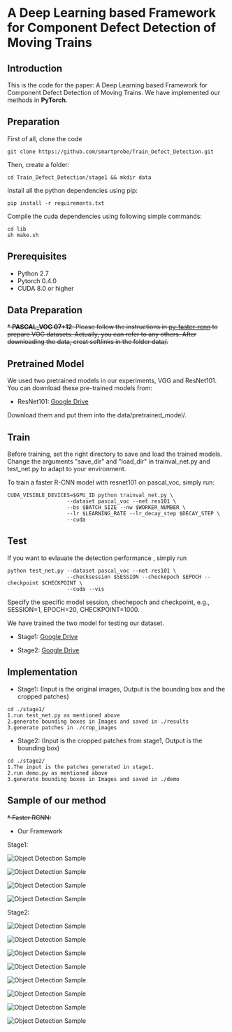 #  A Deep Learning based Framework for Component Defect Detection of Moving Trains

## Introduction

This is the code for the paper: A Deep Learning based Framework for Component Defect Detection of Moving Trains. We have implemented our methods in **PyTorch**.

## Preparation

First of all, clone the code
```
git clone https://github.com/smartprobe/Train_Defect_Detection.git
```

Then, create a folder:
```
cd Train_Defect_Detection/stage1 && mkdir data
```

Install all the python dependencies using pip:
```
pip install -r requirements.txt
```

Compile the cuda dependencies using following simple commands:
```
cd lib
sh make.sh
```

## Prerequisites

* Python 2.7
* Pytorch 0.4.0
* CUDA 8.0 or higher

## Data Preparation

~~* **PASCAL_VOC 07+12**: Please follow the instructions in [py-faster-rcnn](https://github.com/rbgirshick/py-faster-rcnn#beyond-the-demo-installation-for-training-and-testing-models) to prepare VOC datasets. Actually, you can refer to any others. After downloading the data, creat softlinks in the folder data/.~~

## Pretrained Model

We used two pretrained models in our experiments, VGG and ResNet101. You can download these pre-trained models from:

* ResNet101: [Google Drive](https://drive.google.com/open?id=1v6oxLMeUWM1HYh6ThhNkmvq1nAZNoUPK)

Download them and put them into the data/pretrained_model/.

## Train

Before training, set the right directory to save and load the trained models. Change the arguments "save_dir" and "load_dir" in trainval_net.py and test_net.py to adapt to your environment.

To train a faster R-CNN model with resnet101 on pascal_voc, simply run:
```
CUDA_VISIBLE_DEVICES=$GPU_ID python trainval_net.py \
                   --dataset pascal_voc --net res101 \
                   --bs $BATCH_SIZE --nw $WORKER_NUMBER \
                   --lr $LEARNING_RATE --lr_decay_step $DECAY_STEP \
                   --cuda
```

## Test

If you want to evlauate the detection performance , simply run
```
python test_net.py --dataset pascal_voc --net res101 \
                   --checksession $SESSION --checkepoch $EPOCH --checkpoint $CHECKPOINT \
                   --cuda --vis
```
Specify the specific model session, chechepoch and checkpoint, e.g., SESSION=1, EPOCH=20, CHECKPOINT=1000.

We have trained the two model for testing our dataset.

* Stage1:  [Google Drive](https://drive.google.com/open?id=151499FF5oN8jHKclp693tHIonic5JuV7)

* Stage2:  [Google Drive](https://drive.google.com/open?id=1b2VuFeIjO8klsvdHJ_DUJzq-Hcimkrls)



## Implementation

* Stage1: 
(Input is the original images, Output is the bounding box and the cropped patches)
```
cd ./stage1/
1.run test_net.py as mentioned above
2.generate bounding boxes in Images and saved in ./results
3.generate patches in ./crop_images
```


* Stage2: 
(Input is the cropped patches from stage1, Output is the bounding box)
```
cd ./stage2/
1.The input is the patches generated in stage1.
2.run demo.py as mentioned above
3.generate bounding boxes in Images and saved in ./demo
```



## Sample of our method

~~* Faster RCNN:~~

* Our Framework

Stage1:

![Object Detection Sample](samples/stage1/179.jpg)

![Object Detection Sample](samples/stage1/U0925_0537-H45082_16_4_5.jpg)

![Object Detection Sample](samples/stage1/U0925_0537-H45082_27_1_2.jpg)

![Object Detection Sample](samples/stage1/U0925_0540-H17020_12_1_7.jpg)

Stage2:

![Object Detection Sample](samples/stage2/1_det.jpg)

![Object Detection Sample](samples/stage2/2_det.jpg)

![Object Detection Sample](samples/stage2/3_det.jpg)

![Object Detection Sample](samples/stage2/4_det.jpg)

![Object Detection Sample](samples/stage2/5_det.jpg)

![Object Detection Sample](samples/stage2/6_det.jpg)

![Object Detection Sample](samples/stage2/7_det.jpg)

![Object Detection Sample](samples/stage2/8_det.jpg)
